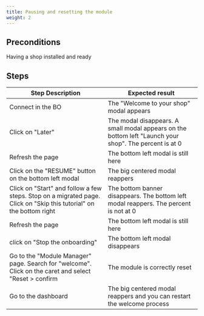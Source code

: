 ```yaml
---
title: Pausing and resetting the module
weight: 2
---
```


## Preconditions

Having a shop installed and ready
## Steps
| Step Description | Expected result |
| ----- | ----- |
| Connect in the BO | The "Welcome to your shop" modal appears |
| Click on "Later" | The modal disappears. A small modal appears on the bottom left "Launch your shop". The percent is at 0 |
| Refresh the page | The bottom left modal is still here |
| Click on the "RESUME" button on the bottom left modal | The big centered modal reappers |
| Click on "Start" and follow a few steps. Stop on a migrated page. Click on "Skip this tutorial" on the bottom right | The bottom banner disappears. The bottom left modal reappers. The percent is not at 0 |
| Refresh the page | The bottom left modal is still here |
| click on "Stop the onboarding" | The bottom left modal disappears |
| Go to the "Module Manager" page. Search for "welcome". Click on the caret and select "Reset > confirm | The module is correctly reset |
| Go to the dashboard | The big centered modal reappers and you can restart the welcome process |

